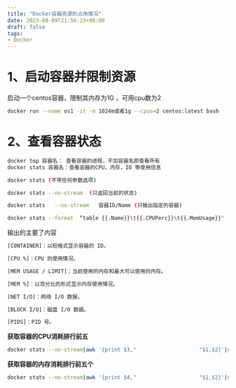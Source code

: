 ```yaml
---
title: "Docker容器资源的占用情况"
date: 2023-08-09T21:56:23+08:00
draft: false
tags: 
- Docker
---
```


# 1、启动容器并限制资源
启动一个centos容器，限制其内存为1G ，可用cpu数为2
```bash
docker run --name os1 -it -m 1024m或者1g --cpus=2 centos:latest bash
```
# 2、查看容器状态
```bash
docker top 容器名： 查看容器的进程，不加容器名即查看所有
docker stats 容器名：查看容器的CPU，内存，IO 等使用信息

docker stats (不带任何参数选项)

docker stats --no-stream  (只返回当前的状态)

docker stats   --no-stream   容器ID/Name (只输出指定的容器)

docker stats --format  “table {{.Name}}\t{{.CPUPerc}}\t{{.MemUsage}}" (格式化输出的结果)

```
输出的主要了内容
```bash
[CONTAINER]：以短格式显示容器的 ID。

[CPU %]：CPU 的使用情况。

[MEM USAGE / LIMIT]：当前使用的内存和最大可以使用的内存。

[MEM %]：以百分比的形式显示内存使用情况。

[NET I/O]：网络 I/O 数据。

[BLOCK I/O]：磁盘 I/O 数据。 

[PIDS]：PID 号。
```

**获取容器的CPU消耗排行前五**
```bash
docker stats --no-stream|awk '{print $3,"                    "$1,$2}'|sort -h |tail -n 5
```

**获取容器的内存消耗排行前五个**
```bash
docker stats --no-stream|awk '{print $4,"                    "$1,$2}'|sort -h |tail -n 5
```